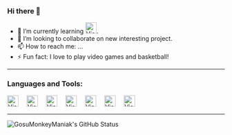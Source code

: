 ### Hi there 👋

- 🌱 I’m currently learning [<img aling="left" alt="Visual Studio" width="26px" src="https://cdn.jsdelivr.net/gh/devicons/devicon/icons/docker/docker-original.svg" />][Docker].
- 👯 I’m looking to collaborate on new interesting project.
- 📫 How to reach me: ...
- ⚡ Fun fact: I love to play video games and basketball!

---

### Languages and Tools:

[<img aling="left" alt="Visual Studio" width="26px" src="https://cdn.jsdelivr.net/gh/devicons/devicon/icons/visualstudio/visualstudio-plain.svg" style="padding-right:15px;" />][visualStudio]
[<img aling="left" alt="Visual Studio" width="26px" src="https://cdn.jsdelivr.net/gh/devicons/devicon/icons/csharp/csharp-original.svg" style="padding-right:15px;" />][CSharp]
[<img aling="left" alt="Visual Studio" width="26px" src="https://cdn.jsdelivr.net/gh/devicons/devicon/icons/dotnetcore/dotnetcore-original.svg" style="padding-right:15px;" />][DotNet]
[<img aling="left" alt="Visual Studio" width="26px" src="https://cdn.jsdelivr.net/gh/devicons/devicon/icons/microsoftsqlserver/microsoftsqlserver-plain.svg" style="padding-right:15px;" />][SQLServer]
[<img aling="left" alt="Visual Studio" width="26px" src="https://cdn.jsdelivr.net/gh/devicons/devicon/icons/redis/redis-original.svg" style="padding-right:15px;" />][Redis]
[<img aling="left" alt="Visual Studio" width="26px" src="https://cdn.jsdelivr.net/gh/devicons/devicon/icons/git/git-original.svg" style="padding-right:15px;" />][Git]
[<img aling="left" alt="Visual Studio" width="26px" src="https://cdn.jsdelivr.net/gh/devicons/devicon/icons/github/github-original.svg" style="padding-right:15px;" />][GitHub]

---

<img aling="left" alt="GosuMonkeyManiak's GitHub Status" src="https://github-readme-stats.vercel.app/api?username=GosuMonkeyManiak&show_icons=true" />


[visualStudio]: https://visualstudio.microsoft.com/
[CSharp]: https://docs.microsoft.com/en-us/dotnet/csharp/
[DotNet]: https://dotnet.microsoft.com/en-us/download
[SQLServer]: https://www.microsoft.com/en-us/sql-server/sql-server-downloads
[Redis]: https://redis.io/
[Git]: https://git-scm.com/
[GitHub]: https://github.com/
[Docker]: https://www.docker.com/